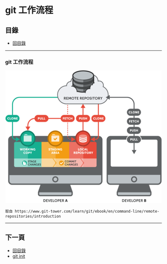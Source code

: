 # git 工作流程

## 目錄
- [回目錄](../SUMMARY.md)

***

### git 工作流程

![](../img/basic-remote-workflow.png)

```
取自 https://www.git-tower.com/learn/git/ebook/en/command-line/remote-repositories/introduction
```

***

## 下一頁
- [回目錄](../SUMMARY.md)
- [git init](../git-init/index.md)